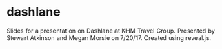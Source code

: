# dashlane
Slides for a presentation on Dashlane at KHM Travel Group. Presented by Stewart Atkinson and Megan Morsie on 7/20/17. Created using reveal.js.
